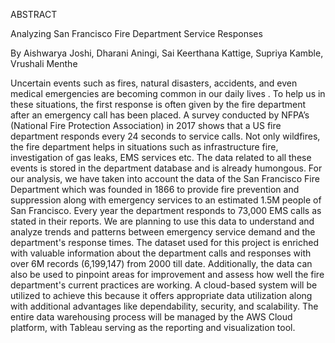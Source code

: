 ABSTRACT


Analyzing San Francisco Fire Department Service Responses


By Aishwarya Joshi, Dharani Aningi, Sai Keerthana Kattige, Supriya Kamble, Vrushali Menthe

Uncertain events such as fires, natural disasters, accidents, and even medical emergencies are becoming common in our daily lives . To help us in these situations, the first response is often given by the fire department after an emergency call has been placed. A survey conducted by NFPA’s (National Fire Protection Association) in 2017 shows that a US fire department responds every 24 seconds to service calls. Not only wildfires, the fire department helps in situations such as infrastructure fire, investigation of gas leaks, EMS services etc. The data related to all these events is stored in the department database and is already humongous. For our analysis, we have taken into account the data of the San Francisco Fire Department which was founded in 1866 to provide fire prevention and suppression along with emergency services to an estimated 1.5M people of San Francisco. Every year the department responds to 73,000 EMS calls as stated in their reports. We are planning to use this data to understand and analyze trends and patterns between emergency service demand and the department's response times. The dataset used for this project is enriched with valuable information about the department calls and responses with over 6M records (6,199,147) from 2000 till date. Additionally, the data can also be used to pinpoint areas for improvement and assess how well the fire department's current practices are working. A cloud-based system will be utilized to achieve this because it offers appropriate data utilization along with additional advantages like dependability, security, and scalability. The entire data warehousing process will be managed by the AWS Cloud platform, with Tableau serving as the reporting and visualization tool.

